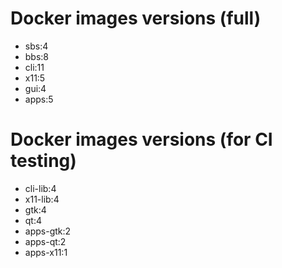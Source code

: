 # Docker images versions (full)

* sbs:4
* bbs:8
* cli:11
* x11:5
* gui:4
* apps:5

# Docker images versions (for CI testing)

* cli-lib:4
* x11-lib:4
* gtk:4
* qt:4
* apps-gtk:2
* apps-qt:2
* apps-x11:1
